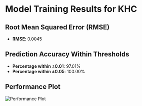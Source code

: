 # Model Training Results for KHC

## Root Mean Squared Error (RMSE)
- **RMSE**: 0.0045

## Prediction Accuracy Within Thresholds
- **Percentage within ±0.01**: 97.01%
- **Percentage within ±0.05**: 100.00%

## Performance Plot
![Performance Plot](../imgs/KHC.png)
